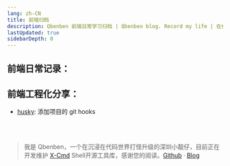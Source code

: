 ```yaml
---
lang: zh-CN
title: 前端归档
description: Qbenben 前端日常学习归档 | Qbenben blog. Record my life | 在代码世界里打怪升级的小靓仔
lastUpdated: true
sidebarDepth: 0
---
```


## 前端日常记录：


## 前端工程化分享：
- [husky](/docs/fontend/husky): 添加项目的 git hooks

<br>
<br>

> 我是 Qbenben，一个在沉浸在代码世界打怪升级的深圳小靓仔，目前正在开发维护 [X-Cmd](https://x-cmd.com/) Shell开源工具库，感谢您的阅读。[Github](https://github.com/Zhengqbbb) · [Blog](https://www.qbenben.com/)